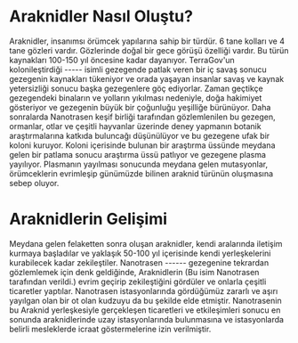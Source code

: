 # Araknidler Nasıl Oluştu?

Araknidler, insanımsı örümcek yapılarına sahip bir türdür. 6 tane kolları ve 4 tane gözleri vardır. Gözlerinde doğal bir gece görüşü özelliği vardır. Bu türün kaynakları 100-150 yıl öncesine kadar dayanıyor. TerraGov'un kolonileştirdiği ----- isimli gezegende patlak veren bir iç savaş sonucu gezegenin kaynakları tükeniyor ve orada yaşayan insanlar savaş ve kaynak yetersizliği sonucu başka gezegenlere göç ediyorlar. Zaman geçtikçe gezegendeki binaların ve yolların yıkılması nedeniyle, doğa hakimiyet gösteriyor ve gezegenin büyük bir çoğunluğu yeşilliğe bürünüyor. Daha sonralarda Nanotrasen keşif birliği tarafından gözlemlenilen bu gezegen, ormanlar, otlar ve çeşitli hayvanlar üzerinde deney yapmanın botanik araştırmalarına katkıda buluncağı düşünülüyor ve bu gezegene ufak bir koloni kuruyor. Koloni içerisinde bulunan bir araştırma üssünde meydana gelen bir patlama sonucu araştırma üssü patlıyor ve gezegene plasma yayılıyor. Plasmanın yayılması sonucunda meydana gelen mutasyonlar, örümceklerin evrimleşip günümüzde bilinen araknid türünün oluşmasına sebep oluyor. 

# Araknidlerin Gelişimi

Meydana gelen felaketten sonra oluşan araknidler, kendi aralarında iletişim kurmaya başladılar ve yaklaşık 50-100 yıl içerisinde kendi yerleşkelerini kurabilecek kadar zekileştiler. Nanotrasen ------ gezegenine tekrardan gözlemlemek için denk geldiğinde, Araknidlerin (Bu isim Nanotrasen tarafından verildi.) evrim geçirip zekileştiğini gördüler ve onlarla çeşitli ticaretler yaptılar. Nanotrasen istasyonlarında gördüğümüz zararlı ve aşırı yayılgan olan bir ot olan kudzuyu da bu şekilde elde etmiştir. Nanotrasenin bu Araknid yerleşkesiyle gerçekleşen ticaretleri ve etkileşimleri sonucu en sonunda araknidlerinde uzay istasyonlarında bulunmasına ve istasyonlarda belirli mesleklerde icraat göstermelerine izin verilmiştir.
